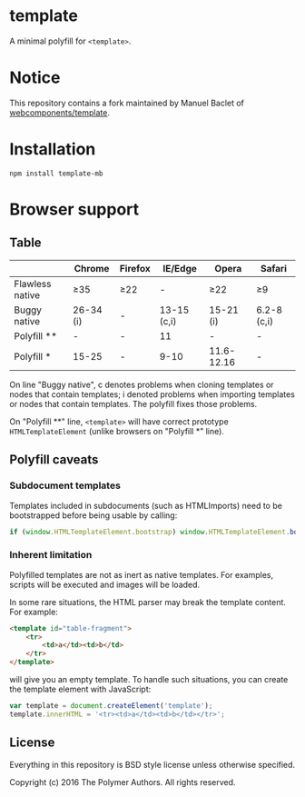 # template
A minimal polyfill for `<template>`.

# Notice

This repository contains a fork maintained by Manuel Baclet of [webcomponents/template](https://github.com/webcomponents/template).

# Installation
`npm install template-mb`

# Browser support

## Table

|                |Chrome       |Firefox        |IE/Edge    |Opera         | Safari    |
|----------------|-------------|---------------|-----------|--------------|-----------|
|Flawless native |&ge;35       |&ge;22         |-          |&ge;22        |&ge;9      |
|Buggy native    |26-34 (i)    |-              |13-15 (c,i)|15-21  (i)    |6.2-8 (c,i)|
|Polyfill **     |-            |-              |11         |-             |-          |
|Polyfill *      |15-25        |-              |9-10       |11.6-12.16    |-          |

On line "Buggy native", c denotes problems when cloning templates or nodes that contain templates; i denoted problems when importing templates or nodes that contain templates. The polyfill fixes those problems.

On "Polyfill **" line, `<template>` will have correct prototype `HTMLTemplateElement` (unlike browsers on "Polyfill *" line).

## Polyfill caveats

### Subdocument templates

Templates included in subdocuments (such as HTMLImports) need to be bootstrapped before being usable by calling:
```js
if (window.HTMLTemplateElement.bootstrap) window.HTMLTemplateElement.bootstrap(otherDoc);
```

### Inherent limitation

Polyfilled templates are not as inert as native templates. For examples, scripts will be executed and images will be loaded.

In some rare situations, the HTML parser may break the template content. For example:

```html
<template id="table-fragment">
	<tr>
		<td>a</td><td>b</td>
	</tr>
</template>
```
will give you an empty template. To handle such situations, you can create the template element with JavaScript:
```js
var template = document.createElement('template');
template.innerHTML = '<tr><td>a</td><td>b</td></tr>';

```

## License

Everything in this repository is BSD style license unless otherwise specified.

Copyright (c) 2016 The Polymer Authors. All rights reserved.
